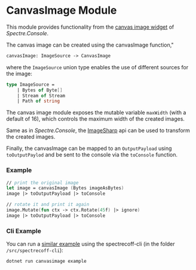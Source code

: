 # CanvasImage Module
This module provides functionality from the [canvas image widget](https://spectreconsole.net/widgets/canvas-image) of _Spectre.Console_.

The canvas image can be created using the canvasImage function,"
```fs
canvasImage: ImageSource -> CanvasImage
```
where the `ImageSource` union type enables the use of different sources for the image:
```fs
type ImageSource =
    | Bytes of Byte[]
    | Stream of Stream
    | Path of string
```

The canvas image module exposes the mutable variable `maxWidth` (with a default of 16), which controls the maximum width of the created images.

Same as in _Spectre.Console_, the [ImageSharp](https://github.com/SixLabors/ImageSharp) api can be used to transform the created images.

Finally, the canvasImage can be mapped to an `OutputPayload` using `toOutputPaylod` and be sent to the console via the `toConsole` function.

### Example
```fs
// print the original image
let image = canvasImage (Bytes imageAsBytes)
image |> toOutputPayload |> toConsole

// rotate it and print it again
image.Mutate(fun ctx -> ctx.Rotate(45f) |> ignore)
image |> toOutputPayload |> toConsole
```

### Cli Example
You can run a [similar example](../../src/spectrecoff-cli/commands/CanvasImage.fs) using the spectrecoff-cli (in the folder `/src/spectrecoff-cli`):

```
dotnet run canvasimage example
```